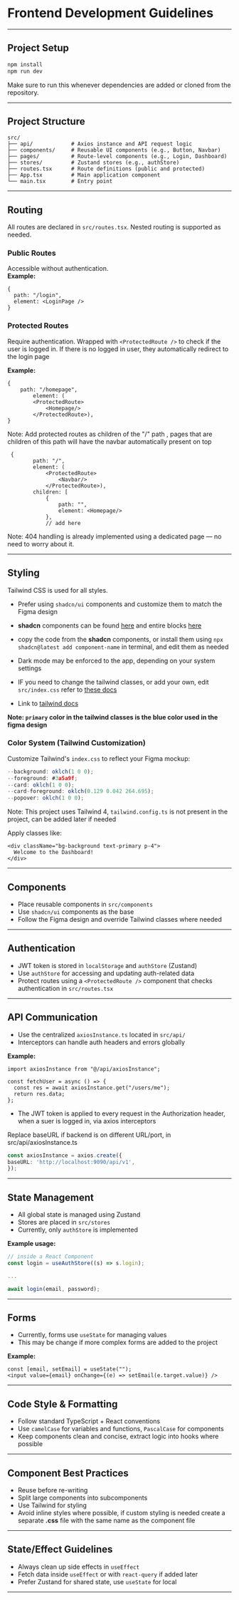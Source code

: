 # Frontend Development Guidelines



---

## Project Setup

```bash
npm install
npm run dev
```

Make sure to run this whenever dependencies are added or cloned from the repository.

---

## Project Structure

```plaintext
src/
├── api/            # Axios instance and API request logic
├── components/     # Reusable UI components (e.g., Button, Navbar)
├── pages/          # Route-level components (e.g., Login, Dashboard)
├── stores/         # Zustand stores (e.g., authStore)
├── routes.tsx      # Route definitions (public and protected)
├── App.tsx         # Main application component
└── main.tsx        # Entry point
```

---

## Routing

All routes are declared in `src/routes.tsx`. Nested routing is supported as needed.

### Public Routes

Accessible without authentication.  
**Example:**
```tsx
{
  path: "/login",
  element: <LoginPage />
}
```

### Protected Routes

Require authentication. Wrapped with `<ProtectedRoute />` to check if the user is logged in. If there is no logged in user, they automatically redirect to the login page

**Example:**
```tsx
{
    path: "/homepage",
        element: (
        <ProtectedRoute>
            <Homepage/>
        </ProtectedRoute>),
}
```
Note: Add protected routes as children of the "/" path , pages that are children of this path will have the navbar automatically present on top
```
 {
        path: "/",
        element: (
            <ProtectedRoute>
                <Navbar/>
            </ProtectedRoute>),
        children: [
            {
                path: "",
                element: <Homepage/>
            },
            // add here
```

Note: 404 handling is already implemented using a dedicated page — no need to worry about it.

---

## Styling

Tailwind CSS is used for all styles.

- Prefer using `shadcn/ui` components and customize them to match the Figma design
- **shadcn** components can be found [here](https://ui.shadcn.com/docs/components/accordion) and entire blocks [here](https://ui.shadcn.com/blocks)
- copy the code from the **shadcn** components, or install them using `npx shadcn@latest add component-name` in terminal, and edit them as needed


- Dark mode may be enforced to the app, depending on your system settings
- IF you need to change the tailwind classes, or add your own, edit `src/index.css` refer to [these docs](https://tailwindcss.com/docs/adding-custom-styles)
- Link to [tailwind docs](https://tailwindcss.com/docs/aspect-ratio) 

**Note: `primary` color in the tailwind classes is the blue color used in the figma design**

### Color System (Tailwind Customization)

Customize Tailwind's `index.css` to reflect your Figma mockup:

```ts
--background: oklch(1 0 0);
--foreground: #3a5a9f;
--card: oklch(1 0 0);
--card-foreground: oklch(0.129 0.042 264.695);
--popover: oklch(1 0 0);
```
Note: This project uses Tailwind 4, `tailwind.config.ts` is not present in the project, can be added later if needed

Apply classes like:

```tsx
<div className="bg-background text-primary p-4">
  Welcome to the Dashboard!
</div>
```

---

## Components

- Place reusable components in `src/components`
- Use `shadcn/ui` components as the base
- Follow the Figma design and override Tailwind classes where needed

---

## Authentication

- JWT token is stored in `localStorage` and `authStore` (Zustand)
- Use `authStore` for accessing and updating auth-related data
- Protect routes using a `<ProtectedRoute />` component that checks authentication in `src/routes.tsx`

---

## API Communication

- Use the centralized `axiosInstance.ts` located in `src/api/`
- Interceptors can handle auth headers and errors globally

**Example:**
```tsx
import axiosInstance from "@/api/axiosInstance";

const fetchUser = async () => {
  const res = await axiosInstance.get("/users/me");
  return res.data;
};
```

- The JWT token is applied to every request in the Authorization header, when a suer is logged in, via axios interceptors

Replace baseURL if backend is on different URL/port, in src/api/axiosInstance.ts
```ts
const axiosInstance = axios.create({
baseURL: 'http://localhost:9090/api/v1',
});
```

---

## State Management

- All global state is managed using Zustand
- Stores are placed in `src/stores`
- Currently, only `authStore` is implemented

**Example usage:**
```ts
// inside a React Component
const login = useAuthStore((s) => s.login);

...

await login(email, password);
```

---

## Forms

- Currently, forms use `useState` for managing values
- This may be change if more complex forms are added to the project

**Example:**
```tsx
const [email, setEmail] = useState("");
<input value={email} onChange={(e) => setEmail(e.target.value)} />
```

---

## Code Style & Formatting

- Follow standard TypeScript + React conventions
- Use `camelCase` for variables and functions, `PascalCase` for components
- Keep components clean and concise, extract logic into hooks where possible

---

## Component Best Practices

- Reuse before re-writing
- Split large components into subcomponents
- Use Tailwind for styling
- Avoid inline styles where possible, if custom styling is needed create a separate **.css** file with the same name as the component file 

---

## State/Effect Guidelines

- Always clean up side effects in `useEffect`
- Fetch data inside `useEffect` or with `react-query` if added later
- Prefer Zustand for shared state, use `useState` for local

---


